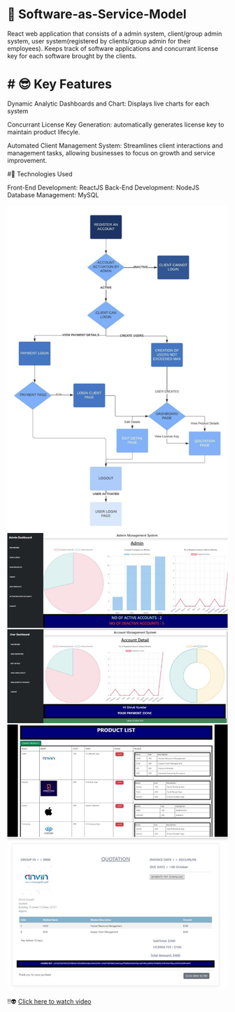# 💪 Software-as-Service-Model 
React web application that consists of a admin system, client/group admin system, user system(registered by clients/group admin for their employees). Keeps track of software applications and concurrant license key for each software brought by the clients.

# # 😎 Key Features

Dynamic Analytic Dashboards and Chart: Displays live charts for each system

Concurrant License Key Generation: automatically generates license key to maintain product lifecyle.

Automated Client Management System: Streamlines client interactions and management tasks, allowing businesses to focus on growth and service improvement.

#🔎 Technologies Used

Front-End Development: ReactJS
Back-End Development: NodeJS
Database Management: MySQL

![UML](./uml.jfif)
![Admin Management System](./admin.jfif)
![Client Managment System](./client.jfif)
![Product Managment System](./product.jfif)
![Quotation Payment Lifecyle](./quotation.jfif)


‼️👽 [Click here to watch video](https://drive.google.com/file/d/1t1IdX_m0IXCVmef0IbNMlZF-WHW6ry8U/view)



